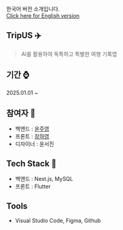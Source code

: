 한국어 버전 소개입니다. <br>
[Click here for English version](./README.md)

## TripUS ✈️  
> AI를 활용하여 독특하고 특별한 여행 기록앱

## 기간 ⌚ 
2025.01.01 ~ 

## 참여자 🤭
- 백엔드 : [윤주영](https://github.com/juyoung07)
- 프론트 : [장하영](https://github.com/hayeong120)
- 디자이너 : 윤서진

## Tech Stack 🔨
- 백엔드 : Nest.js, MySQL
- 프론트 : Flutter

## Tools 
- Visual Studio Code, Figma, Github
